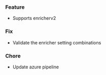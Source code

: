 ### Feature
- Supports enricherv2

### Fix
- Validate the enricher setting combinations

### Chore
- Update azure pipeline